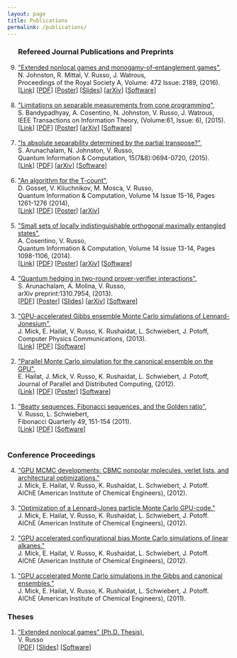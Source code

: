 ```yaml
---
layout: page
title: Publications
permalink: /publications/
---
```


<script>
  (function(i,s,o,g,r,a,m){i['GoogleAnalyticsObject']=r;i[r]=i[r]||function(){
  (i[r].q=i[r].q||[]).push(arguments)},i[r].l=1*new Date();a=s.createElement(o),
  m=s.getElementsByTagName(o)[0];a.async=1;a.src=g;m.parentNode.insertBefore(a,m)
  })(window,document,'script','//www.google-analytics.com/analytics.js','ga');

  ga('create', 'UA-59145213-1', 'auto');
  ga('send', 'pageview');

</script>

<OL reversed>

<!--

-->

<h3>Refereed Journal Publications and Preprints</h3>

<!--
<LI>
<A HREF="http://arxiv.org/pdf/1310.7954v3.pdf">"Quantum hedging in two-round prover-verifier interactions"</A>, <br> 
S. Arunachalam, A. Molina, V. Russo, <br>
???, (2017). <br> 
[<A HREF="/pdf/hedging_bets.pdf">PDF</A>]
[<A HREF="/pdf/hedging_bets_poster.pdf">Poster</A>]
[<A HREF="/pdf/hedging_bets_slides.pdf">Slides</A>]
[<A HREF="http://arxiv.org/abs/1310.7954">arXiv</A>]
[<A HREF="https://github.com/vprusso/quantum-hedging">Software</A>]
</LI>

<LI>
<A HREF="#">"Extended nonlocal games from quantum-classical games"</A>, <br> 
V. Russo, J. Watrous <br>
arXiv preprint:, (2016). <br> 
[<A HREF="/pdf/hedging_bets.pdf">PDF</A>]
[<A HREF="/pdf/infinite_entanglement_slides.pdf">Slides</A>]
[<A HREF="#">arXiv</A>]
</LI>
-->

<LI> 
<A HREF="http://arxiv.org/pdf/1510.02083v2.pdf">"Extended nonlocal games and monogamy-of-entanglement games"</A>,<br> 
N. Johnston, R. Mittal, V. Russo, J. Watrous, <br>
Proceedings of the Royal Society A, Volume: 472 Issue: 2189, (2016). <br> 
[<A HREF="http://rspa.royalsocietypublishing.org/content/472/2189/20160003.abstract">Link</A>]
[<A HREF="/pdf/extended_nonlocal.pdf">PDF</A>]
[<A HREF="/pdf/extended_nonlocal_poster.pdf">Poster</A>]
[<A HREF="/pdf/enlg_moe_slides.pdf">Slides</A>]
[<A HREF="http://arxiv.org/abs/1510.02083">arXiv</A>]
[<A HREF="https://github.com/vprusso/monogamy-of-entanglement-games">Software</A>]
</LI>
<BR>

<LI>
<A HREF="http://arxiv.org/pdf/1408.6981v1.pdf">"Limitations on separable measurements from cone programming"</A>, <br>
S. Bandypadhyay, A. Cosentino, N. Johnston, V. Russo, J. Watrous, <br>
IEEE Transactions on Information Theory, (Volume:61, Issue: 6), (2015). <br> 
[<A HREF="http://ieeexplore.ieee.org/xpl/login.jsp?tp=&arnumber=7086052&url=http%3A%2F%2Fieeexplore.ieee.org%2Fiel7%2F18%2F7109216%2F07086052.pdf%3Farnumber%3D7086052">Link</A>]
[<A HREF="/pdf/limitations_cone.pdf">PDF</A>]
[<A HREF="/pdf/limitations_cone_poster.pdf">Poster</A>]
[<A HREF="http://arxiv.org/abs/1408.6981">arXiv</A>]
[<A HREF="http://www.qetlab.com/List_of_functions#Distinguishing_objects">Software</A>]
</LI>
<BR>

<LI>
<A HREF="http://arxiv.org/pdf/1405.5853v3.pdf">"Is absolute separability determined by the partial transpose?"</A>, <br>
S. Arunachalam, N. Johnston, V. Russo, <br>
Quantum Information & Computation, 15(7&8):0694-0720, (2015).<br> 
[<A HREF="http://www.rintonpress.com/xxqic15/qic-15-78/0694-0720.pdf">Link</A>]
[<A HREF="/pdf/absolute_separability.pdf">PDF</A>]
[<A HREF="http://arxiv.org/abs/1405.5853">arXiv</A>]
[<A HREF="https://github.com/vprusso/separable-from-spectrum">Software</A>]
</LI>
<BR>

<LI>
<A HREF="http://arxiv.org/pdf/1308.4134v1.pdf">"An algorithm for the T-count"</A>, <br>
D. Gosset, V. Kliuchnikov, M. Mosca, V. Russo, <br>
Quantum Information & Computation, Volume 14 Issue 15-16, Pages 1261-1276 (2014),<br> 
[<A HREF="http://dl.acm.org/citation.cfm?id=2685180">Link</A>]
[<A HREF="/pdf/t_count.pdf">PDF</A>]
[<A HREF="/pdf/t_count_poster.pdf">Poster</A>]
[<A HREF="http://arxiv.org/abs/1308.4134">arXiv</A>]
</LI>
<BR>

<LI>
<A HREF="http://arxiv.org/pdf/1307.3232v2.pdf">"Small sets of locally indistinguishable orthogonal maximally entangled states"</A>, <br>
A. Cosentino, V. Russo, <br>
Quantum Information & Computation, Volume 14 Issue 13-14, Pages 1098-1106, (2014).<br> 
[<A HREF="http://dl.acm.org/citation.cfm?id=2685167">Link</A>]
[<A HREF="/pdf/small_sets.pdf">PDF</A>]
[<A HREF="/pdf/small_sets_poster.pdf">Poster</A>]
[<A HREF="http://arxiv.org/abs/1307.3232">arXiv</A>]
[<A HREF="https://bitbucket.org/acosenti/ppt-sdp-paper">Software</A>]
</LI>
<BR>

<LI>
<A HREF="http://arxiv.org/pdf/1310.7954v3.pdf">"Quantum hedging in two-round prover-verifier interactions"</A>, <br> 
S. Arunachalam, A. Molina, V. Russo, <br>
arXiv preprint:1310.7954, (2013). <br> 
[<A HREF="/pdf/hedging_bets.pdf">PDF</A>]
[<A HREF="/pdf/hedging_bets_poster.pdf">Poster</A>]
[<A HREF="/pdf/hedging_bets_slides.pdf">Slides</A>]
[<A HREF="http://arxiv.org/abs/1310.7954">arXiv</A>]
[<A HREF="https://github.com/vprusso/quantum-hedging">Software</A>]
</LI>
<BR>

<LI>
<A HREF="/pdf/lennard_jonesium.pdf">"GPU-accelerated Gibbs ensemble Monte Carlo simulations of Lennard-Jonesium"</A>, <br>
J. Mick, E. Hailat, V. Russo, K. Rushaidat, L. Schwiebert, J. Potoff, <br>
Computer Physics Communications, (2013). <br> 
[<A HREF="http://www.sciencedirect.com/science/article/pii/S0010465513002270#">Link</A>]
[<A HREF="/pdf/lennard_jonesium.pdf">PDF</A>]
[<A HREF="http://gomc.eng.wayne.edu/">Software</A>]
</LI>
<BR>

<LI>
<A HREF="/pdf/gpu_parallel.pdf">"Parallel Monte Carlo simulation for the canonical ensemble on the GPU"</A>,<br> 
E. Hailat, J. Mick, V. Russo, K. Rushaidat, L. Schwiebert, J. Potoff, <br>
Journal of Parallel and Distributed Computing, (2012). <br> 
[<A HREF="http://www.tandfonline.com/doi/abs/10.1080/17445760.2013.833617#.ViTy5n6rRQI">Link</A>]
[<A HREF="/pdf/gpu_parallel.pdf">PDF</A>]
[<A HREF="/pdf/gpu_parallel_poster.pdf">Poster</A>]
[<A HREF="http://gomc.eng.wayne.edu/">Software</A>]
</LI>
<BR>

<LI>
<A HREF="/pdf/beatty_sequences.pdf">"Beatty sequences, Fibonacci sequences, and the Golden ratio"</A>,<br>
V. Russo, L. Schwiebert, <br>
Fibonacci Quarterly 49, 151-154 (2011). <br> 
[<A HREF="http://www.fq.math.ca/Papers/49-2/RussoSchwiebert.pdf">Link</A>]
[<A HREF="/pdf/beatty_sequences.pdf">PDF</A>]
[<A HREF="https://github.com/vprusso/swappage_problem">Software</A>]
</LI>
<BR>

</OL>

<h3>Conference Proceedings</h3>

<OL reversed>

<LI>
<a href="http://www3.aiche.org/Proceedings/Abstract.aspx?PaperID=284448">"GPU MCMC developments: CBMC nonpolar molecules, verlet lists, and architectural optimizations."</a> <br>
J. Mick, E. Hailat, V. Russo, K. Rushaidat, L. Schwiebert, J. Potoff.<br>
AIChE (American Institute of Chemical Engineers), (2012).
</LI>
<BR>

<LI>
<a href="http://www3.aiche.org/Proceedings/Abstract.aspx?PaperID=283934">"Optimization of a Lennard-Jones particle Monte Carlo GPU-code."</a> <br>
J. Mick, E. Hailat, V. Russo, K. Rushaidat, L. Schwiebert, J. Potoff.<br>
AIChE (American Institute of Chemical Engineers), (2012).
</LI>
<BR>

<LI>
<a href="http://www3.aiche.org/Proceedings/Abstract.aspx?PaperID=283711">"GPU accelerated configurational bias Monte Carlo simulations of linear alkanes."</a> <br>
J. Mick, E. Hailat, V. Russo, K. Rushaidat, L. Schwiebert, J. Potoff.<br>
AIChE (American Institute of Chemical Engineers), (2012).
</LI>
<BR>

<LI>
<a href="http://www3.aiche.org/Proceedings/Abstract.aspx?PaperID=235324">"GPU accelerated Monte Carlo simulations in the Gibbs and canonical ensembles."</a> <br>
J. Mick, E. Hailat, V. Russo, K. Rushaidat, L. Schwiebert, J. Potoff.<br>
AIChE (American Institute of Chemical Engineers), (2011).
</LI>

</OL>


<h3>Theses</h3>

<OL reversed>

<LI>
<A HREF="/pdf/thesis.pdf">"Extended nonlocal games" (Ph.D. Thesis)</A>,<br>
V. Russo <br>
[<A HREF="/pdf/thesis.pdf">PDF</A>]
[<A HREF="/pdf/defense_slides.pdf">Slides</A>]
[<A HREF="https://github.com/vprusso/phd_thesis">Software</A>]
</LI>

</OL>
